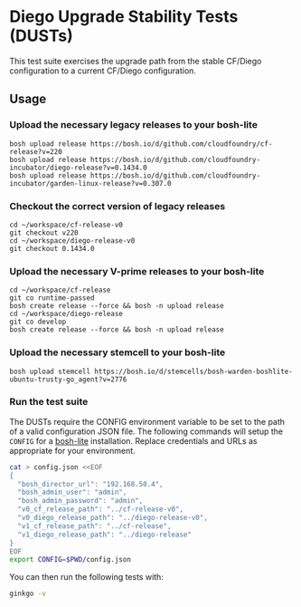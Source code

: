 # Diego Upgrade Stability Tests (DUSTs)

This test suite exercises the upgrade path from the stable CF/Diego configuration to a current CF/Diego configuration.

## Usage

### Upload the necessary legacy releases to your bosh-lite

```
bosh upload release https://bosh.io/d/github.com/cloudfoundry/cf-release?v=220
bosh upload release https://bosh.io/d/github.com/cloudfoundry-incubator/diego-release?v=0.1434.0
bosh upload release https://bosh.io/d/github.com/cloudfoundry-incubator/garden-linux-release?v=0.307.0
```

### Checkout the correct version of legacy releases

```
cd ~/workspace/cf-release-v0
git checkout v220
cd ~/workspace/diego-release-v0
git checkout 0.1434.0
```

### Upload the necessary V-prime releases to your bosh-lite

```
cd ~/workspace/cf-release
git co runtime-passed
bosh create release --force && bosh -n upload release
cd ~/workspace/diego-release
git co develop
bosh create release --force && bosh -n upload release
```

### Upload the necessary stemcell to your bosh-lite

```
bosh upload stemcell https://bosh.io/d/stemcells/bosh-warden-boshlite-ubuntu-trusty-go_agent?v=2776
```

### Run the test suite

The DUSTs require the CONFIG environment variable to be set to the path of a valid configuration JSON file.
The following commands will setup the `CONFIG` for a [bosh-lite](https://github.com/cloudfoundry/bosh-lite) installation.
Replace credentials and URLs as appropriate for your environment.

```bash
cat > config.json <<EOF
{
  "bosh_director_url": "192.168.50.4",
  "bosh_admin_user": "admin",
  "bosh_admin_password": "admin",
  "v0_cf_release_path": "../cf-release-v0",
  "v0_diego_release_path": "../diego-release-v0",
  "v1_cf_release_path": "../cf-release",
  "v1_diego_release_path": "../diego-release"
}
EOF
export CONFIG=$PWD/config.json
```

You can then run the following tests with:

```bash
ginkgo -v
```


